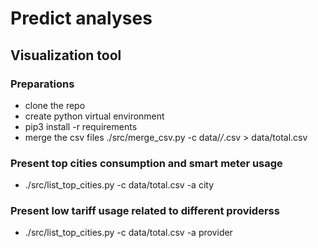 # Predict analyses
## Visualization tool
### Preparations
* clone the repo 
* create python virtual environment
* pip3 install -r requirements
* merge the csv files
./src/merge_csv.py -c data/*/*.csv > data/total.csv
### Present top cities consumption and smart meter usage
* ./src/list_top_cities.py -c data/total.csv -a city
### Present low tariff usage related to different providerss
* ./src/list_top_cities.py -c data/total.csv -a provider



